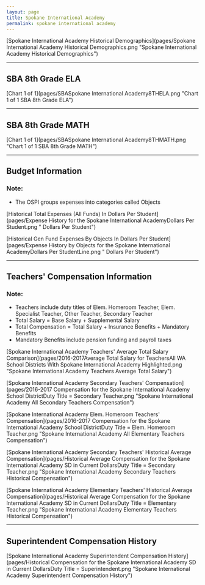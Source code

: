 ```yaml
---
layout: page
title: Spokane International Academy
permalink: spokane international academy
---
```



[Spokane International Academy Historical Demographics](pages/Spokane International Academy Historical Demographics.png "Spokane International Academy Historical Demographics")

___

## SBA 8th Grade ELA

[Chart 1 of 1](pages/SBASpokane International Academy8THELA.png "Chart 1 of 1 SBA 8th Grade ELA")


___

## SBA 8th Grade MATH

[Chart 1 of 1](pages/SBASpokane International Academy8THMATH.png "Chart 1 of 1 SBA 8th Grade MATH")


___

## Budget Information
### Note:
- The OSPI groups expenses into categories called Objects

[Historical Total Expenses (All Funds) In Dollars Per Student](pages/Expense History for the Spokane International AcademyDollars Per Student.png " Dollars Per Student")

[Historical Gen Fund Expenses By Objects In Dollars Per Student](pages/Expense History by Objects for the Spokane International AcademyDollars Per StudentLine.png " Dollars Per Student")


___

## Teachers' Compensation Information
### Note:
- Teachers include duty titles of Elem. Homeroom Teacher, Elem. Specialist Teacher, Other Teacher, Secondary Teacher
- Total Salary = Base Salary + Supplemental Salary
- Total Compensation = Total Salary + Insurance Benefits + Mandatory Benefits
- Mandatory Benefits include pension funding and payroll taxes

[Spokane International Academy Teachers' Average Total Salary Comparison](pages/2016-2017Average Total Salary for TeachersAll WA School Districts With Spokane International Academy Highlighted.png "Spokane International Academy Teachers Average Total Salary")

[Spokane International Academy Secondary Teachers' Compensation](pages/2016-2017 Compensation for the Spokane International Academy School DistrictDuty Title = Secondary Teacher.png "Spokane International Academy All Secondary Teachers Compensation")

[Spokane International Academy Elem. Homeroom Teachers' Compensation](pages/2016-2017 Compensation for the Spokane International Academy School DistrictDuty Title = Elem. Homeroom Teacher.png "Spokane International Academy All Elementary Teachers Compensation")

[Spokane International Academy Secondary Teachers' Historical Average Compensation](pages/Historical Average Compensation for the Spokane International Academy SD in Current DollarsDuty Title = Secondary Teacher.png "Spokane International Academy Secondary Teachers Historical Compensation")

[Spokane International Academy Elementary Teachers' Historical Average Compensation](pages/Historical Average Compensation for the Spokane International Academy SD in Current DollarsDuty Title = Elementary Teacher.png "Spokane International Academy Elementary Teachers Historical Compensation")


___

## Superintendent Compensation History

[Spokane International Academy Superintendent Compensation History](pages/Historical Compensation for the Spokane International Academy SD in Current DollarsDuty Title = Superintendent.png "Spokane International Academy Superintendent Compensation History")

